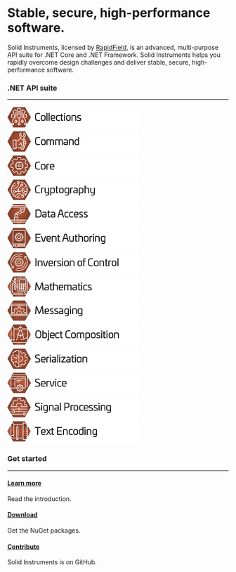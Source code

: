 <!--
Copyright (c) RapidField LLC. Licensed under the MIT License. See LICENSE.txt in the project root for license information.
-->

# Stable, secure, high-performance software.

Solid Instruments, licensed by [RapidField](https://www.rapidfield.com), is an advanced, multi-purpose API suite for .NET Core and .NET Framework. Solid Instruments helps you rapidly overcome design challenges and deliver stable, secure, high-performance software.

### .NET API suite
- - -

[![Collections label](images/Label.Collections.300w.png)](api/RapidField.SolidInstruments.Collections.html)
[![Command label](images/Label.Command.300w.png)](api/RapidField.SolidInstruments.Command.html)
[![Core label](images/Label.Core.300w.png)](api/RapidField.SolidInstruments.Core.html)
[![Cryptography label](images/Label.Cryptography.300w.png)](api/RapidField.SolidInstruments.Cryptography.html)
[![Data Access label](images/Label.DataAccess.300w.png)](api/RapidField.SolidInstruments.DataAccess.html)
[![Event Authoring label](images/Label.EventAuthoring.300w.png)](api/RapidField.SolidInstruments.EventAuthoring.html)
[![Inversion of Control label](images/Label.InversionOfControl.300w.png)](api/RapidField.SolidInstruments.InversionOfControl.html)
[![Mathematics label](images/Label.Mathematics.300w.png)](api/RapidField.SolidInstruments.Mathematics.html)
[![Messaging label](images/Label.Messaging.300w.png)](api/RapidField.SolidInstruments.Messaging.html)
[![Object Composition label](images/Label.ObjectComposition.300w.png)](api/RapidField.SolidInstruments.ObjectComposition.html)
[![Serialization label](images/Label.Serialization.300w.png)](api/RapidField.SolidInstruments.Serialization.html)
[![Service label](images/Label.Service.300w.png)](api/RapidField.SolidInstruments.Service.html)
[![Signal Processing label](images/Label.SignalProcessing.300w.png)](api/RapidField.SolidInstruments.SignalProcessing.html)
[![Text Encoding label](images/Label.TextEncoding.300w.png)](api/RapidField.SolidInstruments.TextEncoding.html)

### Get started
- - -

#### [Learn more](articles/Introduction.md)

<section><p>
Read the introduction.
</p></section>

#### [Download](https://www.nuget.org/users/account/LogOn?returnUrl=%2Fpackages)

<section><p>
Get the NuGet packages.
</p></section>

#### [Contribute](https://github.com/RapidField/solid-instruments/blob/master/CONTRIBUTING.md)

<section><p>
Solid Instruments is on GitHub.
</p></section>